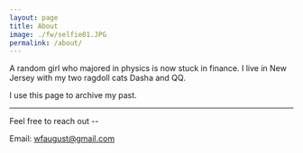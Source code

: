 ```yaml
---
layout: page
title: About
image: ./fw/selfie01.JPG
permalink: /about/
---
```


A random girl who majored in physics is now stuck in finance. I live in New Jersey with my two ragdoll cats Dasha and QQ.

I use this page to archive my past.

****
Feel free to reach out --

Email: wfaugust@gmail.com               



